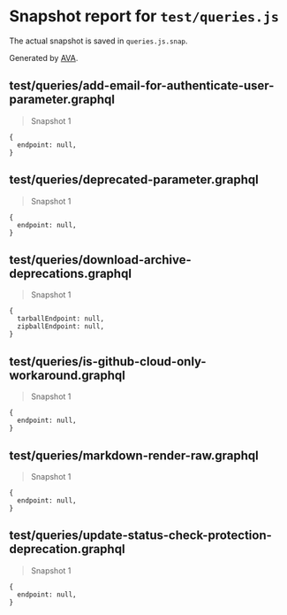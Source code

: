 # Snapshot report for `test/queries.js`

The actual snapshot is saved in `queries.js.snap`.

Generated by [AVA](https://avajs.dev).

## test/queries/add-email-for-authenticate-user-parameter.graphql

> Snapshot 1

    {
      endpoint: null,
    }

## test/queries/deprecated-parameter.graphql

> Snapshot 1

    {
      endpoint: null,
    }

## test/queries/download-archive-deprecations.graphql

> Snapshot 1

    {
      tarballEndpoint: null,
      zipballEndpoint: null,
    }

## test/queries/is-github-cloud-only-workaround.graphql

> Snapshot 1

    {
      endpoint: null,
    }

## test/queries/markdown-render-raw.graphql

> Snapshot 1

    {
      endpoint: null,
    }

## test/queries/update-status-check-protection-deprecation.graphql

> Snapshot 1

    {
      endpoint: null,
    }
